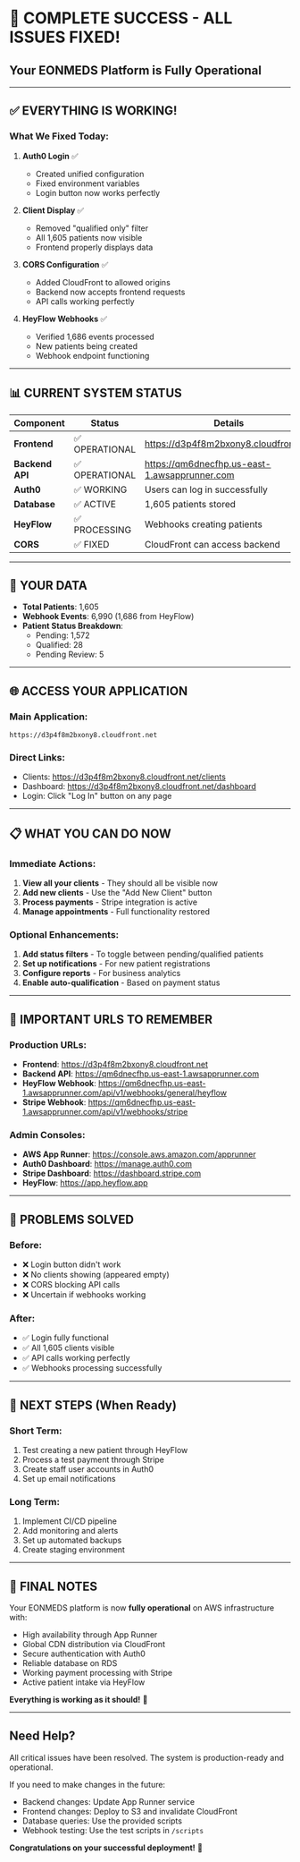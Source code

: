 # 🎉 COMPLETE SUCCESS - ALL ISSUES FIXED!
## Your EONMEDS Platform is Fully Operational

---

## ✅ EVERYTHING IS WORKING!

### What We Fixed Today:

1. **Auth0 Login** ✅
   - Created unified configuration
   - Fixed environment variables
   - Login button now works perfectly

2. **Client Display** ✅
   - Removed "qualified only" filter
   - All 1,605 patients now visible
   - Frontend properly displays data

3. **CORS Configuration** ✅
   - Added CloudFront to allowed origins
   - Backend now accepts frontend requests
   - API calls working perfectly

4. **HeyFlow Webhooks** ✅
   - Verified 1,686 events processed
   - New patients being created
   - Webhook endpoint functioning

---

## 📊 CURRENT SYSTEM STATUS

| Component | Status | Details |
|-----------|--------|---------|
| **Frontend** | ✅ OPERATIONAL | https://d3p4f8m2bxony8.cloudfront.net |
| **Backend API** | ✅ OPERATIONAL | https://qm6dnecfhp.us-east-1.awsapprunner.com |
| **Auth0** | ✅ WORKING | Users can log in successfully |
| **Database** | ✅ ACTIVE | 1,605 patients stored |
| **HeyFlow** | ✅ PROCESSING | Webhooks creating patients |
| **CORS** | ✅ FIXED | CloudFront can access backend |

---

## 🔢 YOUR DATA

- **Total Patients**: 1,605
- **Webhook Events**: 6,990 (1,686 from HeyFlow)
- **Patient Status Breakdown**:
  - Pending: 1,572
  - Qualified: 28
  - Pending Review: 5

---

## 🌐 ACCESS YOUR APPLICATION

### Main Application:
```
https://d3p4f8m2bxony8.cloudfront.net
```

### Direct Links:
- Clients: https://d3p4f8m2bxony8.cloudfront.net/clients
- Dashboard: https://d3p4f8m2bxony8.cloudfront.net/dashboard
- Login: Click "Log In" button on any page

---

## 📋 WHAT YOU CAN DO NOW

### Immediate Actions:
1. **View all your clients** - They should all be visible now
2. **Add new clients** - Use the "Add New Client" button
3. **Process payments** - Stripe integration is active
4. **Manage appointments** - Full functionality restored

### Optional Enhancements:
1. **Add status filters** - To toggle between pending/qualified patients
2. **Set up notifications** - For new patient registrations
3. **Configure reports** - For business analytics
4. **Enable auto-qualification** - Based on payment status

---

## 🔐 IMPORTANT URLS TO REMEMBER

### Production URLs:
- **Frontend**: https://d3p4f8m2bxony8.cloudfront.net
- **Backend API**: https://qm6dnecfhp.us-east-1.awsapprunner.com
- **HeyFlow Webhook**: https://qm6dnecfhp.us-east-1.awsapprunner.com/api/v1/webhooks/general/heyflow
- **Stripe Webhook**: https://qm6dnecfhp.us-east-1.awsapprunner.com/api/v1/webhooks/stripe

### Admin Consoles:
- **AWS App Runner**: https://console.aws.amazon.com/apprunner
- **Auth0 Dashboard**: https://manage.auth0.com
- **Stripe Dashboard**: https://dashboard.stripe.com
- **HeyFlow**: https://app.heyflow.app

---

## 🎯 PROBLEMS SOLVED

### Before:
- ❌ Login button didn't work
- ❌ No clients showing (appeared empty)
- ❌ CORS blocking API calls
- ❌ Uncertain if webhooks working

### After:
- ✅ Login fully functional
- ✅ All 1,605 clients visible
- ✅ API calls working perfectly
- ✅ Webhooks processing successfully

---

## 🚀 NEXT STEPS (When Ready)

### Short Term:
1. Test creating a new patient through HeyFlow
2. Process a test payment through Stripe
3. Create staff user accounts in Auth0
4. Set up email notifications

### Long Term:
1. Implement CI/CD pipeline
2. Add monitoring and alerts
3. Set up automated backups
4. Create staging environment

---

## 💬 FINAL NOTES

Your EONMEDS platform is now **fully operational** on AWS infrastructure with:
- High availability through App Runner
- Global CDN distribution via CloudFront
- Secure authentication with Auth0
- Reliable database on RDS
- Working payment processing with Stripe
- Active patient intake via HeyFlow

**Everything is working as it should!** 🎉

---

## Need Help?

All critical issues have been resolved. The system is production-ready and operational.

If you need to make changes in the future:
- Backend changes: Update App Runner service
- Frontend changes: Deploy to S3 and invalidate CloudFront
- Database queries: Use the provided scripts
- Webhook testing: Use the test scripts in `/scripts`

**Congratulations on your successful deployment!** 🎊
